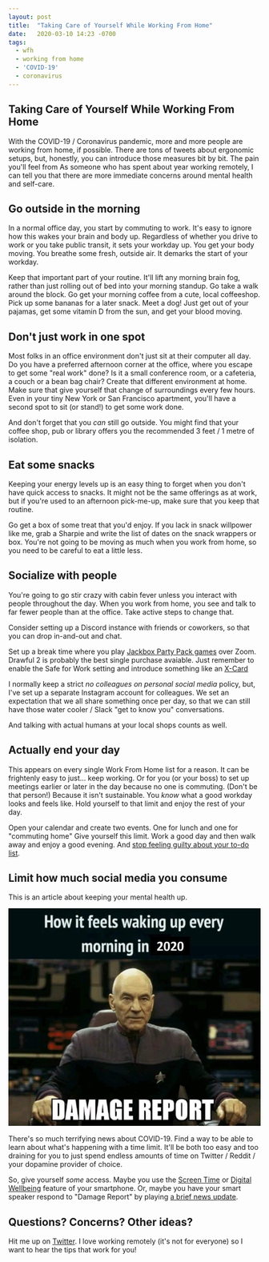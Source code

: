 ```yaml
---
layout: post
title:  "Taking Care of Yourself While Working From Home"
date:   2020-03-10 14:23 -0700
tags:
  - wfh
  - working from home
  - 'COVID-19'
  - coronavirus
---
```


## Taking Care of Yourself While Working From Home

With the COVID-19 / Coronavirus pandemic, more and more people are working from home, if possible.
There are tons of tweets about ergonomic setups, but, honestly, you can introduce those measures bit by bit.
The pain you'll feel from 
As someone who has spent about year working remotely, I can tell you that there are more immediate concerns
around mental health and self-care.

## Go outside in the morning

In a normal office day, you start by commuting to work. 
It's easy to ignore how this wakes your brain and body up.
Regardless of whether you drive to work or you take public transit,
it sets your workday up.
You get your body moving.
You breathe some fresh, outside air.
It demarks the start of your workday.

Keep that important part of your routine.
It'll lift any morning brain fog,
rather than just rolling out of bed into your morning standup.
Go take a walk around the block.
Go get your morning coffee from a cute, local coffeeshop.
Pick up some bananas for a later snack.
Meet a dog!
Just get out of your pajamas,
get some vitamin D from the sun,
and get your blood moving.

## Don't just work in one spot

Most folks in an office environment don't just sit at their computer all day.
Do you have a preferred afternoon corner at the office,
where you escape to get some "real work" done?
Is it a small conference room, or a cafeteria, a couch or a bean bag chair?
Create that different environment at home.
Make sure that give yourself that change of surroundings every few hours.
Even in your tiny New York or San Francisco apartment,
you'll have a second spot to sit (or stand!) to get some work done.

And don't forget that you _can_ still go outside.
You might find that your coffee shop, pub or library offers you
the recommended 3 feet / 1 metre of isolation.

## Eat some snacks

Keeping your energy levels up is an easy thing to forget
when you don't have quick access to snacks.
It might not be the same offerings as at work,
but if you're used to an afternoon pick-me-up,
make sure that you keep that routine.

Go get a box of some treat that you'd enjoy.
If you lack in snack willpower like me,
grab a Sharpie and write the list of dates
on the snack wrappers or box.
You're not going to be moving as much when you work from home,
so you need to be careful to eat a little less.

## Socialize with people

You're going to go stir crazy with cabin fever
unless you interact with people throughout the day.
When you work from home,
you see and talk to far fewer people than at the office.
Take active steps to change that.

Consider setting up a Discord instance with friends or coworkers,
so that you can drop in-and-out and chat.

Set up a break time where you play [Jackbox Party Pack games](https://jackboxgames.com/games/) over Zoom.
Drawful 2 is probably the best single purchase avaiable. 
Just remember to enable the Safe for Work setting 
and introduce something like an [X-Card](https://docs.google.com/document/d/1SB0jsx34bWHZWbnNIVVuMjhDkrdFGo1_hSC2BWPlI3A/edit#!)

I normally keep a strict _no colleagues on personal social media_ policy,
but, I've set up a separate Instagram account for colleagues.
We set an expectation that we all share something once per day,
so that we can still have those water cooler / Slack "get to know you" conversations.

And talking with actual humans at your local shops counts as well.

## Actually end your day

This appears on every single Work From Home list for a reason.
It can be frightenly easy to just... keep working.
Or for you (or your boss) to set up meetings earlier or later in the day because no one is commuting. (Don't be that person!)
Because it isn't sustainable.
You _know_ what a good workday looks and feels like.
Hold yourself to that limit and enjoy the rest of your day.

Open your calendar and create two events.
One for lunch and one for "commuting home"
Give yourself this limit. 
Work a good day and then walk away and enjoy a good evening.
And [stop feeling guilty about your to-do list](https://hbr.org/2020/03/stop-feeling-guilty-about-your-to-do-list).

## Limit how much social media you consume

This is an article about keeping your mental health up.

![Top caption: How it feels waking up every morning in 2020. Image: Jean-Luc Picard on the bridge of the U.S.S. Enterprise. Bottom caption: "DAMAGE REPORT"](/assets/img/2020-03-13-working-from-home/picard.jpg)


There's so much terrifying news about COVID-19.
Find a way to be able to learn about what's happening with a time limit.
It'll be both too easy and too draining for you to 
just spend endless amounts of time on 
Twitter / Reddit / your dopamine provider of choice.

So, give yourself _some_ access. 
Maybe you use the [Screen Time](https://support.apple.com/en-us/HT208982) or [Digital Wellbeing](https://play.google.com/store/apps/details?id=com.google.android.apps.wellbeing&hl=en_US) feature of your smartphone.
Or, maybe you have your smart speaker respond to "Damage Report" by playing [a brief news update](https://www.amazon.com/CBC-News/dp/B01MZ8128I/).

## Questions? Concerns? Other ideas? 

Hit me up on [Twitter](https://twitter.com/mrmichaelabon). 
I love working remotely (it's not for everyone) so I want to hear the tips that work for you!
